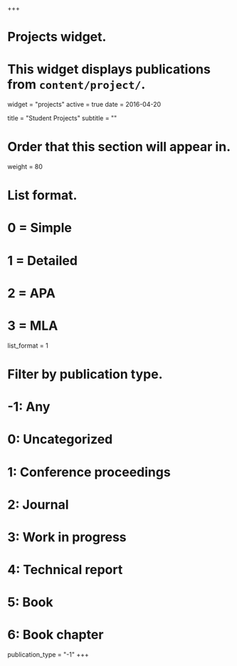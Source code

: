 +++
# Projects widget.
# This widget displays publications from `content/project/`.
widget = "projects"
active = true
date = 2016-04-20

title = "Student Projects"
subtitle = ""

# Order that this section will appear in.
weight = 80

# List format.
#   0 = Simple
#   1 = Detailed
#   2 = APA
#   3 = MLA
list_format = 1

# Filter by publication type.
# -1: Any
#  0: Uncategorized
#  1: Conference proceedings
#  2: Journal
#  3: Work in progress
#  4: Technical report
#  5: Book
#  6: Book chapter
publication_type = "-1"
+++
